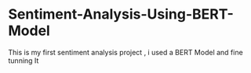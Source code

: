  # Sentiment-Analysis-Using-BERT-Model
This is my first sentiment analysis project , i used a BERT Model and fine tunning It  
   
 
 
        
 
       
      
   
